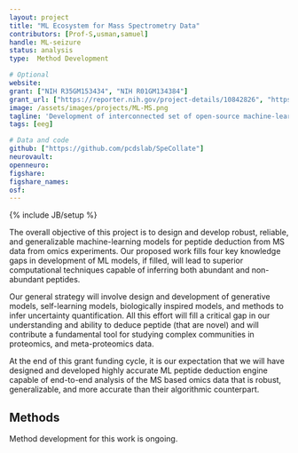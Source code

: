 ```yaml
---
layout: project
title: "ML Ecosystem for Mass Spectrometry Data"
contributors: [Prof-S,usman,samuel]
handle: ML-seizure
status: analysis
type:  Method Development

# Optional
website: 
grant: ["NIH R35GM153434", "NIH R01GM134384"]  
grant_url: ["https://reporter.nih.gov/project-details/10842826", "https://reporter.nih.gov/project-details/9973317"]
image: /assets/images/projects/ML-MS.png
tagline: 'Development of interconnected set of open-source machine-learning tools for mass spectrometry based omics'
tags: [eeg]

# Data and code
github: ["https://github.com/pcdslab/SpeCollate"]
neurovault:
openneuro:
figshare:
figshare_names:
osf:
---
```

{% include JB/setup %}

The overall objective of this project is to design and develop robust, reliable, and generalizable machine-learning models for peptide deduction from MS data from omics experiments. Our proposed work fills four key knowledge gaps in development of ML models, if filled, will lead to superior computational techniques capable of inferring both abundant and non-abundant peptides. 

Our general strategy will involve design and development of generative models, self-learning models, biologically inspired models, and methods to infer uncertainty quantification. All this effort will fill a critical gap in our understanding and ability to deduce peptide (that are novel) and will contribute a fundamental tool for studying complex communities in proteomics, and meta-proteomics data. 

At the end of this grant funding cycle, it is our expectation that we will have designed and developed highly accurate ML peptide deduction engine capable of end-to-end analysis of the MS based omics data that is robust, generalizable, and more accurate than their algorithmic counterpart. 

## Methods

Method development for this work is ongoing.
